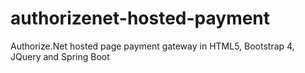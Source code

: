 # authorizenet-hosted-payment
Authorize.Net hosted page payment gateway in HTML5, Bootstrap 4, JQuery and Spring Boot
